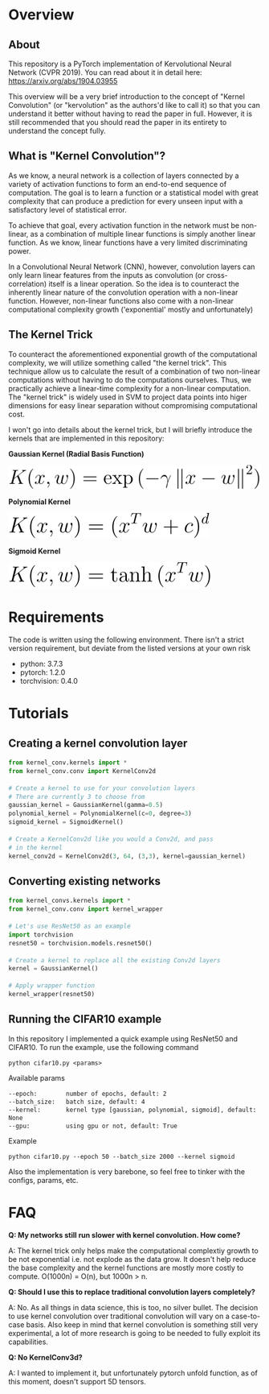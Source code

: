 # Overview
## About
This repository is a PyTorch implementation of Kervolutional Neural Network (CVPR 2019). You can read about it in detail here: https://arxiv.org/abs/1904.03955

This overview will be a very brief introduction to the concept of "Kernel Convolution" (or "kervolution" as the authors'd like to call it) so that you can understand it better without having to read the paper in full. However, it is still recommended that you should read the paper in its entirety to understand the concept fully.
## What is "Kernel Convolution"?
As we know, a neural network is a collection of layers connected by a variety of activation functions to form an end-to-end sequence of computation. The goal is to learn a function or a statistical model with great complexity that can produce a prediction for every unseen input with a satisfactory level of statistical error.

To achieve that goal, every activation function in the network must be non-linear, as a combination of multiple linear functions is simply another linear function. As we know, linear functions have a very limited discriminating power.

In a Convolutional Neural Network (CNN), however, convolution layers can only learn linear features from the inputs as convolution (or cross-correlation) itself is a linear operation. So the idea is to counteract the inherently linear nature of the convolution operation with a non-linear function. However, non-linear functions also come with a non-linear computational complexity growth ('exponential' mostly and unfortunately)
## The Kernel Trick
To counteract the aforementioned exponential growth of the computational complexity, we will utilize something called "the kernel trick". This technique allow us to calculate the result of a combination of two non-linear computations without having to do the computations ourselves. Thus, we practically achieve a linear-time complexity for a non-linear computation. The "kernel trick" is widely used in SVM to project data points into higer dimensions for easy linear separation without compromising computational cost.

I won't go into details about the kernel trick, but I will briefly introduce the kernels that are implemented in this repository:

**Gaussian Kernel (Radial Basis Function)**

![alt text](figures/gaussian.svg "Gaussian Kernel")

**Polynomial Kernel**

![alt text](figures/polynomial.svg "Polynomial Kernel")

**Sigmoid Kernel**

![alt text](figures/sigmoid.svg "Polynomial Kernel")
# Requirements
The code is written using the following environment. There isn't a strict version requirement, but deviate from the listed versions at your own risk

* python: 3.7.3
* pytorch: 1.2.0
* torchvision: 0.4.0

# Tutorials
## Creating a kernel convolution layer
```python
from kernel_conv.kernels import *
from kernel_conv.conv import KernelConv2d

# Create a kernel to use for your convolution layers
# There are currently 3 to choose from
gaussian_kernel = GaussianKernel(gamma=0.5)
polynomial_kernel = PolynomialKernel(c=0, degree=3)
sigmoid_kernel = SigmoidKernel()

# Create a KernelConv2d like you would a Conv2d, and pass
# in the kernel
kernel_conv2d = KernelConv2d(3, 64, (3,3), kernel=gaussian_kernel)
```
## Converting existing networks
```python
from kernel_convs.kernels import *
from kernel_conv.conv import kernel_wrapper

# Let's use ResNet50 as an example
import torchvision
resnet50 = torchvision.models.resnet50()

# Create a kernel to replace all the existing Conv2d layers
kernel = GaussianKernel()

# Apply wrapper function
kernel_wrapper(resnet50)
```
## Running the CIFAR10 example
In this repository I implemented a quick example using ResNet50 and CIFAR10. To run the example, use the following command
```
python cifar10.py <params>
```
Available params
```
--epoch:        number of epochs, default: 2
--batch_size:   batch size, default: 4
--kernel:       kernel type [gaussian, polynomial, sigmoid], default: None
--gpu:          using gpu or not, default: True
```
Example
```
python cifar10.py --epoch 50 --batch_size 2000 --kernel sigmoid
```
Also the implementation is very barebone, so feel free to tinker with the configs, params, etc.
# FAQ
**Q: My networks still run slower with kernel convolution. How come?**

A: The kernel trick only helps make the computational complextiy growth to be not exponential i.e. not explode as the data grow. It doesn't help reduce the base complexity and the kernel functions are mostly more costly to compute. O(1000n) = O(n), but 1000n > n.

**Q: Should I use this to replace traditional convolution layers completely?**

A: No. As all things in data science, this is too, no silver bullet. The decision to use kernel convolution over traditional convolution will vary on a case-to-case basis. Also keep in mind that kernel convolution is something still very experimental, a lot of more research is going to be needed to fully exploit its capabilities. 

**Q: No KernelConv3d?**

A: I wanted to implement it, but unfortunately pytorch unfold function, as of this moment, doesn't support 5D tensors.
